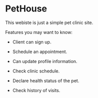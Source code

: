 # PetHouse

This webiste is just a simple pet clinic site.

Features you may want to know:

* Client can sign up.

* Schedule an appointment.

* Can update profile information.

* Check clinic schedule.

* Declare health status of the pet.

* Check history of visits.

